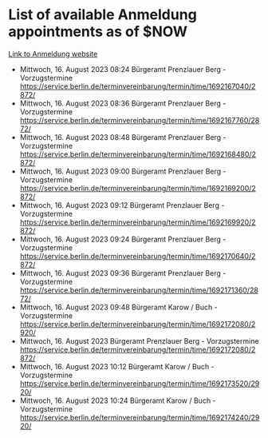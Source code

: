 # List of available Anmeldung appointments as of $NOW
[Link to Anmeldung website](https://service.berlin.de/terminvereinbarung/termin/tag.php?termin=1&anliegen[]=120686&dienstleisterlist=122210,122217,327316,122219,327312,122227,327314,122231,327346,122243,327348,122254,122252,329742,122260,329745,122262,329748,122271,327278,122273,327274,122277,327276,330436,122280,327294,122282,327290,122284,327292,122291,327270,122285,327266,122286,327264,122296,327268,150230,329760,122297,327286,122294,327284,122312,329763,122314,329775,122304,327330,122311,327334,122309,327332,317869,122281,327352,122279,329772,122283,122276,327324,122274,327326,122267,329766,122246,327318,122251,327320,122257,327322,122208,327298,122226,327300&herkunft=http%3A%2F%2Fservice.berlin.de%2Fdienstleistung%2F120686%2F)
- Mittwoch, 16. August 2023 08:24 Bürgeramt Prenzlauer Berg - Vorzugstermine https://service.berlin.de/terminvereinbarung/termin/time/1692167040/2872/
- Mittwoch, 16. August 2023 08:36 Bürgeramt Prenzlauer Berg - Vorzugstermine https://service.berlin.de/terminvereinbarung/termin/time/1692167760/2872/
- Mittwoch, 16. August 2023 08:48 Bürgeramt Prenzlauer Berg - Vorzugstermine https://service.berlin.de/terminvereinbarung/termin/time/1692168480/2872/
- Mittwoch, 16. August 2023 09:00 Bürgeramt Prenzlauer Berg - Vorzugstermine https://service.berlin.de/terminvereinbarung/termin/time/1692169200/2872/
- Mittwoch, 16. August 2023 09:12 Bürgeramt Prenzlauer Berg - Vorzugstermine https://service.berlin.de/terminvereinbarung/termin/time/1692169920/2872/
- Mittwoch, 16. August 2023 09:24 Bürgeramt Prenzlauer Berg - Vorzugstermine https://service.berlin.de/terminvereinbarung/termin/time/1692170640/2872/
- Mittwoch, 16. August 2023 09:36 Bürgeramt Prenzlauer Berg - Vorzugstermine https://service.berlin.de/terminvereinbarung/termin/time/1692171360/2872/
- Mittwoch, 16. August 2023 09:48 Bürgeramt Karow / Buch - Vorzugstermine https://service.berlin.de/terminvereinbarung/termin/time/1692172080/2920/
- Mittwoch, 16. August 2023  Bürgeramt Prenzlauer Berg - Vorzugstermine https://service.berlin.de/terminvereinbarung/termin/time/1692172080/2872/
- Mittwoch, 16. August 2023 10:12 Bürgeramt Karow / Buch - Vorzugstermine https://service.berlin.de/terminvereinbarung/termin/time/1692173520/2920/
- Mittwoch, 16. August 2023 10:24 Bürgeramt Karow / Buch - Vorzugstermine https://service.berlin.de/terminvereinbarung/termin/time/1692174240/2920/
